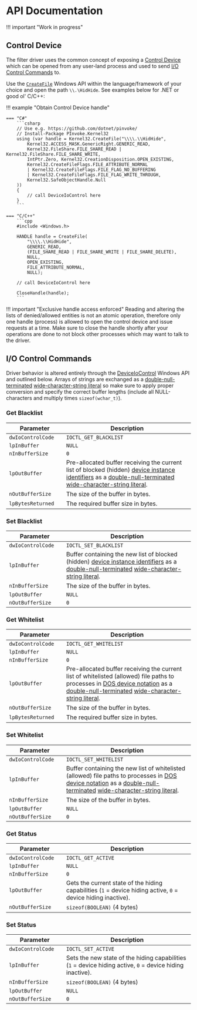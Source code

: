 # API Documentation

!!! important "Work in progress"

## Control Device

The filter driver uses the common concept of exposing a [Control Device](https://docs.microsoft.com/en-us/windows-hardware/drivers/wdf/using-control-device-objects) which can be opened from any user-land process and used to send [I/O Control Commands](::io-control-commands) to.

Use the [`CreateFile`](https://docs.microsoft.com/en-us/windows/win32/api/fileapi/nf-fileapi-createfilea) Windows API within the language/framework of your choice and open the path `\\.\HidHide`. See examples below for .NET or good ol' C/C++:

!!! example "Obtain Control Device handle"

    === "C#"
        ```csharp
        // Use e.g. https://github.com/dotnet/pinvoke/
        // Install-Package PInvoke.Kernel32
        using (var handle = Kernel32.CreateFile("\\\\.\\HidHide",
            Kernel32.ACCESS_MASK.GenericRight.GENERIC_READ,
            Kernel32.FileShare.FILE_SHARE_READ | Kernel32.FileShare.FILE_SHARE_WRITE,
            IntPtr.Zero, Kernel32.CreationDisposition.OPEN_EXISTING,
            Kernel32.CreateFileFlags.FILE_ATTRIBUTE_NORMAL
            | Kernel32.CreateFileFlags.FILE_FLAG_NO_BUFFERING
            | Kernel32.CreateFileFlags.FILE_FLAG_WRITE_THROUGH,
            Kernel32.SafeObjectHandle.Null
        ))
        {
            // call DeviceIoControl here
        }
        ```

    === "C/C++"
        ```cpp
        #include <Windows.h>

        HANDLE handle = CreateFile(
            "\\\\.\\HidHide", 
            GENERIC_READ, 
            (FILE_SHARE_READ | FILE_SHARE_WRITE | FILE_SHARE_DELETE), 
            NULL, 
            OPEN_EXISTING, 
            FILE_ATTRIBUTE_NORMAL, 
            NULL);

        // call DeviceIoControl here

        CloseHandle(handle);
        ```

!!! important "Exclusive handle access enforced"
    Reading and altering the lists of denied/allowed entities is not an atomic operation, therefore only one handle (process) is allowed to open the control device and issue requests at a time. Make sure to close the handle shortly after your operations are done to not block other processes which may want to talk to the driver.

## I/O Control Commands

Driver behavior is altered entirely through the [DeviceIoControl](https://docs.microsoft.com/en-us/windows/win32/api/ioapiset/nf-ioapiset-deviceiocontrol) Windows API and outlined below. Arrays of strings are exchanged as a [double-null-terminated](https://devblogs.microsoft.com/oldnewthing/20091008-00/?p=16443) [wide-character-string literal](https://docs.microsoft.com/en-us/cpp/c-language/multibyte-and-wide-characters?view=msvc-160) so make sure to apply proper conversion and specify the correct buffer lengths (include all NULL-characters and multiply times `sizeof(wchar_t)`).

### Get Blacklist

| <div style="width:140px">Parameter</div> | Description |
|---|---|
| `dwIoControlCode` | `IOCTL_GET_BLACKLIST` |
| `lpInBuffer` | `NULL` |
| `nInBufferSize` | `0` |
| `lpOutBuffer` | Pre-allocated buffer receiving the current list of blocked (hidden) [device instance identifiers](https://docs.microsoft.com/en-us/windows-hardware/drivers/install/device-instance-ids) as a [double-null-terminated](https://devblogs.microsoft.com/oldnewthing/20091008-00/?p=16443) [wide-character-string literal](https://docs.microsoft.com/en-us/cpp/c-language/multibyte-and-wide-characters?view=msvc-160). |
| `nOutBufferSize` | The size of the buffer in bytes. |
| `lpBytesReturned` | The required buffer size in bytes. |

### Set Blacklist

| <div style="width:140px">Parameter</div> | Description |
|---|---|
| `dwIoControlCode` | `IOCTL_SET_BLACKLIST` |
| `lpInBuffer` | Buffer containing the new list of blocked (hidden) [device instance identifiers](https://docs.microsoft.com/en-us/windows-hardware/drivers/install/device-instance-ids) as a [double-null-terminated](https://devblogs.microsoft.com/oldnewthing/20091008-00/?p=16443) [wide-character-string literal](https://docs.microsoft.com/en-us/cpp/c-language/multibyte-and-wide-characters?view=msvc-160). |
| `nInBufferSize` | The size of the buffer in bytes. |
| `lpOutBuffer` | `NULL` |
| `nOutBufferSize` | `0` |

### Get Whitelist

| <div style="width:140px">Parameter</div> | Description |
|---|---|
| `dwIoControlCode` | `IOCTL_GET_WHITELIST` |
| `lpInBuffer` | `NULL` |
| `nInBufferSize` | `0` |
| `lpOutBuffer` | Pre-allocated buffer receiving the current list of whitelisted (allowed) file paths to processes in [DOS device notation](https://docs.microsoft.com/en-us/windows/win32/api/fileapi/nf-fileapi-querydosdevicew#parameters) as a [double-null-terminated](https://devblogs.microsoft.com/oldnewthing/20091008-00/?p=16443) [wide-character-string literal](https://docs.microsoft.com/en-us/cpp/c-language/multibyte-and-wide-characters?view=msvc-160). |
| `nOutBufferSize` | The size of the buffer in bytes. |
| `lpBytesReturned` | The required buffer size in bytes. |

### Set Whitelist

| <div style="width:140px">Parameter</div> | Description |
|---|---|
| `dwIoControlCode` | `IOCTL_SET_WHITELIST` |
| `lpInBuffer` | Buffer containing the new list of whitelisted (allowed) file paths to processes in [DOS device notation](https://docs.microsoft.com/en-us/windows/win32/api/fileapi/nf-fileapi-querydosdevicew#parameters) as a [double-null-terminated](https://devblogs.microsoft.com/oldnewthing/20091008-00/?p=16443) [wide-character-string literal](https://docs.microsoft.com/en-us/cpp/c-language/multibyte-and-wide-characters?view=msvc-160). |
| `nInBufferSize` | The size of the buffer in bytes. |
| `lpOutBuffer` | `NULL` |
| `nOutBufferSize` | `0` |

### Get Status

| <div style="width:140px">Parameter</div> | Description |
|---|---|
| `dwIoControlCode` | `IOCTL_GET_ACTIVE` |
| `lpInBuffer` | `NULL` |
| `nInBufferSize` | `0` |
| `lpOutBuffer` | Gets the current state of the hiding capabilities (`1` = device hiding active, `0` = device hiding inactive). |
| `nOutBufferSize` | `sizeof(BOOLEAN)` (4 bytes) |

### Set Status

| <div style="width:140px">Parameter</div> | Description |
|---|---|
| `dwIoControlCode` | `IOCTL_SET_ACTIVE` |
| `lpInBuffer` | Sets the new state of the hiding capabilities (`1` = device hiding active, `0` = device hiding inactive). |
| `nInBufferSize` | `sizeof(BOOLEAN)` (4 bytes) |
| `lpOutBuffer` | `NULL` |
| `nOutBufferSize` | `0` |
